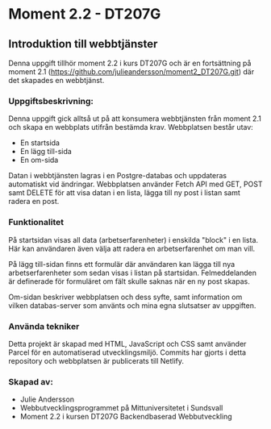 # Moment 2.2 - DT207G

## Introduktion till webbtjänster

Denna uppgift tillhör moment 2.2 i kurs DT207G och är en fortsättning på moment 2.1 (https://github.com/julieandersson/moment2_DT207G.git) där det skapades en webbtjänst. 

### Uppgiftsbeskrivning:
Denna uppgift gick alltså ut på att konsumera webbtjänsten från moment 2.1 och skapa en webbplats utifrån bestämda krav. Webbplatsen består utav:
- En startsida
- En lägg till-sida
- En om-sida

Datan i webbtjänsten lagras i en Postgre-databas och uppdateras automatiskt vid ändringar. Webbplatsen använder Fetch API med GET, POST samt DELETE för att visa datan i en lista, lägga till ny post i listan samt radera en post. 

### Funktionalitet
På startsidan visas all data (arbetserfarenheter) i enskilda "block" i en lista. Här kan användaren även välja att radera en arbetserfarenhet om man vill. 

På lägg till-sidan finns ett formulär där användaren kan lägga till nya arbetserfarenheter som sedan visas i listan på startsidan. Felmeddelanden är definerade för formuläret om fält skulle saknas när en ny post skapas. 

Om-sidan beskriver webbplatsen och dess syfte, samt information om vilken databas-server som använts och mina egna slutsatser av uppgiften. 

### Använda tekniker
Detta projekt är skapad med HTML, JavaScript och CSS samt använder Parcel för en automatiserad utvecklingsmiljö. Commits har gjorts i detta repository och webbplatsen är publicerats till Netlify. 

### Skapad av:
- Julie Andersson
- Webbutvecklingsprogrammet på Mittuniversitetet i Sundsvall
- Moment 2.2 i kursen DT207G Backendbaserad Webbutveckling

